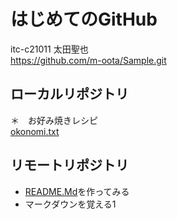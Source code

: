 # はじめてのGitHub
itc-c21011 太田聖也  
https://github.com/m-oota/Sample.git

## ローカルリポジトリ
＊　お好み焼きレシピ    
[okonomi.txt](https://github.com/itc-c21011/Sample11/blob/master/okonomi.txt)

## リモートリポジトリ
* [README.Md](https://github.com/itc-c21011/Sample/blob/master/README.md)を作ってみる
* マークダウンを覚える1


